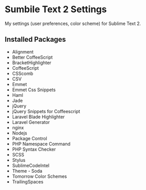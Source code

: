 Sumbile Text 2 Settings
=======================

My settings (user preferences, color scheme) for Sublime Text 2.

Installed Packages
------------------

* Alignment
* Better CoffeeScript
* BracketHighlighter
* CoffeeScript
* CSScomb
* CSV
* Emmet
* Emmet Css Snippets
* Haml
* Jade
* jQuery
* jQuery Snippets for Coffeescript
* Laravel Blade Highlighter
* Laravel Generator
* nginx
* Nodejs
* Package Control
* PHP Namespace Command
* PHP Syntax Checker
* SCSS
* Stylus
* SublimeCodeIntel
* Theme - Soda
* Tomorrow Color Schemes
* TrailingSpaces
